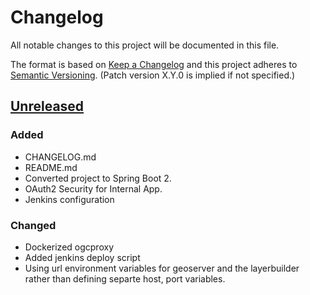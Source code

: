 # Changelog
All notable changes to this project will be documented in this file.

The format is based on [Keep a Changelog](http://keepachangelog.com/en/1.0.0/)
and this project adheres to [Semantic Versioning](http://semver.org/spec/v2.0.0.html). (Patch version X.Y.0 is implied if not specified.)

## [Unreleased][]
### Added
-   CHANGELOG.md
-   README.md
-   Converted project to Spring Boot 2.
-   OAuth2 Security for Internal App.
-   Jenkins configuration

### Changed
-   Dockerized ogcproxy
-   Added jenkins deploy script
-   Using url environment variables for geoserver and the layerbuilder rather than defining separte
host, port variables.

[Unreleased]: https://github.com/NWQMC/ogcproxy/compare/ogcproxy-0.9.1...master
